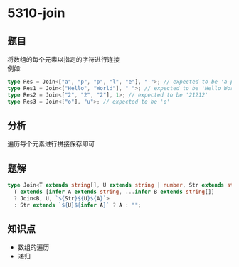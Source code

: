 # 5310-join
## 题目
将数组的每个元素以指定的字符进行连接  
例如:
```ts
type Res = Join<["a", "p", "p", "l", "e"], "-">; // expected to be 'a-p-p-l-e'
type Res1 = Join<["Hello", "World"], " ">; // expected to be 'Hello World'
type Res2 = Join<["2", "2", "2"], 1>; // expected to be '21212'
type Res3 = Join<["o"], "u">; // expected to be 'o'
```
## 分析
遍历每个元素进行拼接保存即可
## 题解
```ts
type Join<T extends string[], U extends string | number, Str extends string = ""> =
  T extends [infer A extends string, ...infer B extends string[]]
  ? Join<B, U, `${Str}${U}${A}`>
  : Str extends `${U}${infer A}` ? A : "";
```
## 知识点
- 数组的遍历
- 递归